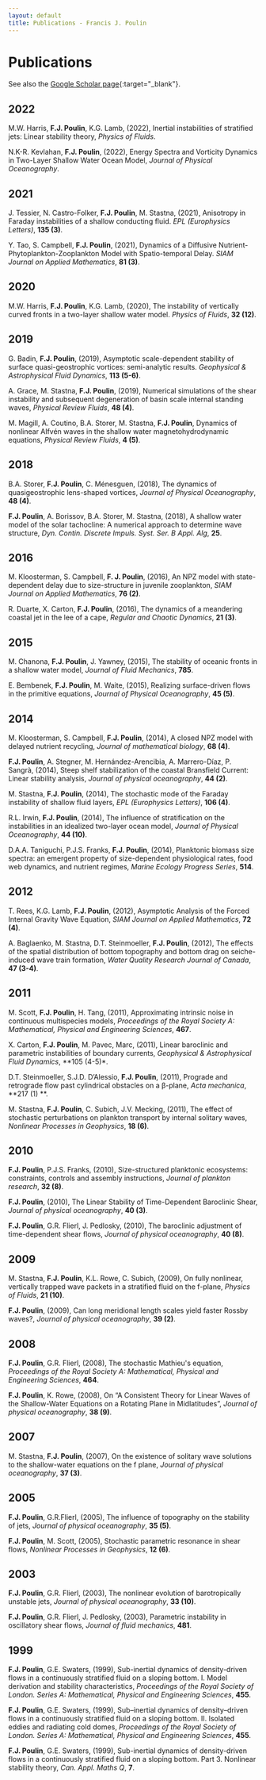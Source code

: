 ```yaml
---
layout: default
title: Publications - Francis J. Poulin
---
```


# Publications

See also the [Google Scholar page](https://scholar.google.ca/citations?user=EFm5gG4AAAAJ&hl=en){:target="_blank"}.

## 2022

M.W. Harris, **F.J. Poulin**, K.G. Lamb, (2022), Inertial instabilities of stratified jets: Linear stability theory, _Physics of Fluids_.

N.K-R. Kevlahan, **F.J. Poulin**, (2022), Energy Spectra and Vorticity Dynamics in Two-Layer Shallow Water Ocean Model, _Journal of Physical Oceanography_.

## 2021

J. Tessier, N. Castro-Folker, **F.J. Poulin**, M. Stastna, (2021), Anisotropy in Faraday instabilities of a shallow conducting fluid. _EPL (Europhysics Letters)_, **135 (3)**. 

Y. Tao, S. Campbell, **F.J. Poulin**, (2021), Dynamics of a Diffusive Nutrient-Phytoplankton-Zooplankton Model with Spatio-temporal Delay. _SIAM Journal on Applied Mathematics_, **81 (3)**.

## 2020

M.W. Harris, **F.J. Poulin**, K.G. Lamb, (2020), The instability of vertically curved fronts in a two-layer shallow water model. _Physics of Fluids_, **32 (12)**.  

## 2019

G. Badin, **F.J. Poulin**, (2019), Asymptotic scale-dependent stability of surface quasi-geostrophic vortices: semi-analytic results. _Geophysical & Astrophysical Fluid Dynamics_, **113 (5-6)**. 

A. Grace, M. Stastna, **F.J. Poulin**, (2019), Numerical simulations of the shear instability and subsequent degeneration of basin scale internal standing waves, _Physical Review Fluids_, **48 (4)**.

M. Magill, A. Coutino, B.A. Storer, M. Stastna, **F.J. Poulin**, Dynamics of nonlinear Alfvén waves in the shallow water magnetohydrodynamic equations, _Physical Review Fluids_, **4 (5)**. 

## 2018

B.A. Storer, **F.J. Poulin**, C. Ménesguen, (2018), The dynamics of quasigeostrophic lens-shaped vortices, _Journal of Physical Oceanography_, **48 (4)**.     

**F.J. Poulin**, A. Borissov, B.A. Storer, M. Stastna, (2018), A shallow water model of the solar tachocline: A numerical approach to determine wave structure, _Dyn. Contin. Discrete Impuls. Syst. Ser. B Appl. Alg_, **25**. 

## 2016

M. Kloosterman, S. Campbell, **F. J. Poulin**, (2016), An NPZ model with state-dependent delay due to size-structure in juvenile zooplankton, _SIAM Journal on Applied Mathematics_, **76 (2)**.

R. Duarte, X. Carton, **F.J. Poulin**, (2016), The dynamics of a meandering coastal jet in the lee of a cape, _Regular and Chaotic Dynamics_, **21 (3)**.

## 2015

M. Chanona, **F.J. Poulin**, J. Yawney, (2015), The stability of oceanic fronts in a shallow water model, _Journal of Fluid Mechanics_, **785**.

E. Bembenek, **F.J. Poulin**, M. Waite, (2015), Realizing surface-driven flows in the primitive equations, _Journal of Physical Oceanography_, **45 (5)**.

## 2014

M. Kloosterman, S. Campbell, **F.J. Poulin**, (2014), A closed NPZ model with delayed nutrient recycling, _Journal of mathematical biology_, **68 (4)**.

**F.J. Poulin**, A. Stegner, M. Hernández-Arencibia, A. Marrero-Díaz, P. Sangrà, (2014), Steep shelf stabilization of the coastal Bransfield Current: Linear stability analysis, _Journal of physical oceanography_, **44 (2)**. 

M. Stastna, **F.J. Poulin**, (2014), The stochastic mode of the Faraday instability of shallow fluid layers, _EPL (Europhysics Letters)_, **106 (4)**.

R.L. Irwin, **F.J. Poulin**, (2014), The influence of stratification on the instabilities in an idealized two-layer ocean model, _Journal of Physical Oceanography_, **44 (10)**.

D.A.A. Taniguchi, P.J.S. Franks, **F.J. Poulin**, (2014), Planktonic biomass size spectra: an emergent property of size-dependent physiological rates, food web dynamics, and nutrient regimes, _Marine Ecology Progress Series_, **514**.

## 2012
T. Rees, K.G. Lamb, **F.J. Poulin**, (2012), Asymptotic Analysis of the Forced Internal Gravity Wave Equation, _SIAM Journal on Applied Mathematics_, **72 (4)**.                   

A. Baglaenko, M. Stastna, D.T. Steinmoeller, **F.J. Poulin**, (2012), The effects of the spatial distribution of bottom topography and bottom drag on seiche-induced wave train formation, _Water Quality Research Journal of Canada_, **47 (3-4)**.

## 2011

M. Scott, **F.J. Poulin**, H. Tang, (2011), Approximating intrinsic noise in continuous multispecies models, _Proceedings of the Royal Society A: Mathematical, Physical and Engineering Sciences_, **467**. 

X. Carton, **F.J. Poulin**, M. Pavec, Marc, (2011), Linear baroclinic and parametric instabilities of boundary currents, _Geophysical & Astrophysical Fluid Dynamics_, **105 (4-5)*.

D.T. Steinmoeller, S.J.D. D’Alessio, **F.J. Poulin**, (2011), Prograde and retrograde flow past cylindrical obstacles on a β-plane, _Acta mechanica_, **217 (1) **.

M. Stastna, **F.J. Poulin**, C. Subich, J.V. Mecking, (2011), The effect of stochastic perturbations on plankton transport by internal solitary waves, _Nonlinear Processes in Geophysics_, **18 (6)**.

## 2010

**F.J. Poulin**, P.J.S. Franks, (2010), Size-structured planktonic ecosystems: constraints, controls and assembly instructions, _Journal of plankton research_, **32 (8)**.                       

**F.J. Poulin**, (2010), The Linear Stability of Time-Dependent Baroclinic Shear, _Journal of physical oceanography_, **40 (3)**.             

**F.J. Poulin**, G.R. Flierl, J. Pedlosky, (2010), The baroclinic adjustment of time-dependent shear flows, _Journal of physical oceanography_, **40 (8)**.

## 2009

M. Stastna, **F.J. Poulin**, K.L. Rowe, C. Subich, (2009), On fully nonlinear, vertically trapped wave packets in a stratified fluid on the f-plane, _Physics of Fluids_, **21 (10)**.  

**F.J. Poulin**, (2009), Can long meridional length scales yield faster Rossby waves?, _Journal of physical oceanography_, **39 (2)**.

## 2008

**F.J. Poulin**, G.R. Flierl, (2008), The stochastic Mathieu's equation, _Proceedings of the Royal Society A: Mathematical, Physical and Engineering Sciences_, **464**. 

**F.J. Poulin**, K. Rowe, (2008), On “A Consistent Theory for Linear Waves of the Shallow-Water Equations on a Rotating Plane in Midlatitudes”, _Journal of physical oceanography_, **38 (9)**.

## 2007

M. Stastna, **F.J. Poulin**, (2007), On the existence of solitary wave solutions to the shallow-water equations on the f plane, _Journal of physical oceanography_, **37 (3)**.

## 2005

**F.J. Poulin**, G.R.Flierl, (2005), The influence of topography on the stability of jets, _Journal of physical oceanography_, **35 (5)**.

**F.J. Poulin**, M. Scott, (2005), Stochastic parametric resonance in shear flows, _Nonlinear Processes in Geophysics_, **12 (6)**.

## 2003

**F.J. Poulin**, G.R. Flierl, (2003), The nonlinear evolution of barotropically unstable jets, _Journal of physical oceanography_, **33 (10)**.

**F.J. Poulin**, G.R. Flierl, J. Pedlosky, (2003), Parametric instability in oscillatory shear flows, _Journal of fluid mechanics_, **481**.

## 1999

**F.J. Poulin**, G.E. Swaters, (1999), Sub-inertial dynamics of density-driven flows in a continuously stratified fluid on a sloping bottom. I. Model derivation and stability characteristics, _Proceedings of the Royal Society of London. Series A: Mathematical, Physical and Engineering Sciences_, **455**. 

**F.J. Poulin**, G.E. Swaters, (1999), Sub–inertial dynamics of density–driven flows in a continuously stratified fluid on a sloping bottom. II. Isolated eddies and radiating cold domes, _Proceedings of the Royal Society of London. Series A: Mathematical, Physical and Engineering Sciences_, **455**. 

**F.J. Poulin**, G.E. Swaters, (1999), Sub-inertial dynamics of density-driven flows in a continuously stratified fluid on a sloping bottom. Part 3. Nonlinear stability theory, _Can. Appl. Maths Q_, **7**.                                                                             
